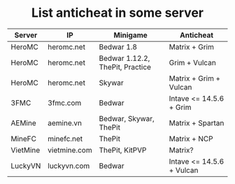 <div align="center">
  <h1>List anticheat in some server</h1>
</div>


| Server   |     IP       |             Minigame              |   Anticheat                   |
|----------|--------------|-----------------------------------|-------------------------------|
| HeroMC   | heromc.net   | Bedwar 1.8                        | Matrix + Grim                 |
| HeroMC   | heromc.net   | Bedwar 1.12.2, ThePit, Practice   | Grim + Vulcan                 |
| HeroMC   | heromc.net   | Skywar                            | Matrix + Grim + Vulcan        |
| 3FMC     | 3fmc.com     | Bedwar                            | Intave <= 14.5.6 + Grim       |
| AEMine   | aemine.vn    | Bedwar, Skywar, ThePit            | Matrix + Spartan              |
| MineFC   | minefc.net   | ThePit                            | Matrix + NCP                  |
| VietMine | vietmine.com | ThePit, KitPVP                    | Matrix?                       |
| LuckyVN  | luckyvn.com  | Bedwar                            | Intave <= 14.5.6 + Vulcan     |
